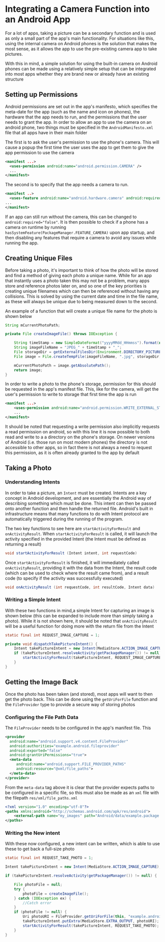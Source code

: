 # Integrating a Camera Function into an Android App

For a lot of apps, taking a picture can be a secondary function and is used as only a small part of the app's main functionality. For situations like this, using the internal camera on Android phones is the solution that makes the most sense, as it allows the app to use the pre-existing camera app to take pictures.

With this in mind, a simple solution for using the built-in camera on Android phones can be made using a relatively simple setup that can be integrated into most apps whether they are brand new or already have an existing structure

## Setting up Permissions

Android permissions are set out in the app's manifesto, which specifies the meta-date for the app (such as the name and icon on phones), the hardware that the app needs to run, and the permissions that the user needs to grant the app. In order to allow an app to use the camera on an android phone, two things must be specified in the `AndroidManifesto.xml` file that all apps have in their main folder

The first is to ask the user's permission to use the phone's camera. This will cause a popup the first time the user uses the app to get them to give the app permission to use the camera

```xml
<manifest ...>
  <uses-permission android:name="android.permission.CAMERA" />
  ...
</manifest>
```

The second is to specify that the app needs a camera to run.

```xml
<manifest ..>
  <uses-feature android:name="android.hardware.camera" android:required="true" />
...
</manifest>
```

If an app can still run without the camera, this can be changed to `android:required="false"`. It is then possible to check if a phone has a camera on runtime by running `hasSystemFeature(PackageManager.FEATURE_CAMERA)` upon app startup, and then disabling any features that require a camera to avoid any issues while running the app.

## Creating Unique Files

Before taking a photo, it's important to think of how the photo will be stored and find a method of giving each photo a unique name. While for an app that instantly uses a photo taken this may not be a problem, many apps store and reference photos later on, and so one of the key priorities is creating unique filenames which can then be referenced without having any collisions.  This is solved by using the current date and time in the file name, as these will always be unique due to being measured down to the second.

An example of a function that will create a unique file name for the photo is shown below

```java
String mCurrentPhotoPath;

private File createImageFile() throws IOException {

    String timeStamp = new SimpleDateFormat("yyyyMMdd_HHmmss").format(new Date());
    String imageFileName = "JPEG_" + timeStamp + "_";
    File storageDir = getExternalFilesDir(Environment.DIRECTORY_PICTURES);
    File image = File.createTempFile(imageFileName, ".jpg", storageDir);

    mCurrentPhotoPath = image.getAbsolutePath();
    return image;
}
```

In order to write a photo to the phone's storage, permission for this should be requested in the app's manifest file. This, like for the camera, will get the user's permission to write to storage that first time the app is run

```xml
<manifest ...>
    <uses-permission android:name="android.permission.WRITE_EXTERNAL_STORAGE" />
    ...
</manifest>
```

It should be noted that requesting a write permission also implicitly requests a read permission on android, so with this line it is now possible to both read and write to a a directory on the phone's storage. On newer versions of Android (i.e. those run on most modern phones) the directory is not accessible to other apps, so in fact there is not always a need to request this permission, as it is often already granted to the app by default

## Taking a Photo

### Understanding Intents

In order to take a picture, an `Intent` must be created. Intents are a key concept in Android development, and are essentially the Android way of describing something which must be done. This intent can then be passed onto another function and then handle the returned file. Android's built in infrastructure means that many functions to do with Intent protocol are automatically triggered during the running of the program.

The two key functions to see here are `startActivityForResult` and `onActivityResult`. When `startActivityForResult` is called, it will launch the activity specified in the provided Intent (the Intent must be defined as returning a result)

```java
void startActivityForResult (Intent intent, int requestCode)
```

Once `startActivityForResult` is finished, it will immediately called `onActivityResult`, providing it with the data from the Intent, the result code (which can be used to check where the result came from), and a result code (to specify if the activity was successfully executed)

```java
void onActivityResult (int requestCode, int resultCode, Intent data)
```

### Writing a Simple Intent

With these two functions in mind,a simple Intent for capturing an image is shown below (this can be expanded to include more than simply taking a photo). While it is not shown here, it should be noted that `onActivityResult` will be a useful function for doing more with the return file from the Intent

```java
static final int REQUEST_IMAGE_CAPTURE = 1;

private void dispatchTakePictureIntent() {
    Intent takePictureIntent = new Intent(MediaStore.ACTION_IMAGE_CAPTURE);
    if (takePictureIntent.resolveActivity(getPackageManager()) != null) {
        startActivityForResult(takePictureIntent, REQUEST_IMAGE_CAPTURE);
    }
}
```

## Getting the Image Back

Once the photo has been taken (and stored), most apps will want to then get the photo back. This can be done using the  `getUriForFile` function and the `FileProvider` type to provide a secure way of storing photos

### Configuring the File Path Data

The `FileProvider` needs to be configured in the app's manifest file. This

```xml
<provider
  android:name="android.support.v4.content.FileProvider"
  android:authorities="example.android.fileprovider"
  android:exported="false"
  android:grantUriPermissions="true">
  <meta-data
     android:name="android.support.FILE_PROVIDER_PATHS"
     android:resource="@xml/file_paths">
  </meta-data>
</provider>
```

From the `meta-data` tag above it is clear that the provider expects paths to be configured in a specific file, so this must also be made as an `xml` file with the filepath `res/xml/file_paths.xml`

```xml
<?xml version="1.0" encoding="utf-8"?>
<paths xmlns:android="http://schemas.android.com/apk/res/android">
    <external-path name="my_images" path="Android/data/example.package.name/files/Pictures" />
</paths>
```

### Writing the New intent

With these now configured, a new intent can be written, which is able to use these to get back a full-size photo

```java
static final int REQUEST_TAKE_PHOTO = 1;

Intent takePictureIntent = new Intent(MediaStore.ACTION_IMAGE_CAPTURE);

if (takePictureIntent.resolveActivity(getPackageManager()) != null) {

    File photoFile = null;
    try {
        photoFile = createImageFile();
    } catch (IOException ex) {
        //Catch error
    }
    if (photoFile != null) {
        Uri photoURI = FileProvider.getUriForFile(this, "example.android.fileprovider", photoFile);
        takePictureIntent.putExtra(MediaStore.EXTRA_OUTPUT, photoURI);
        startActivityForResult(takePictureIntent, REQUEST_TAKE_PHOTO);
    }
}
```
